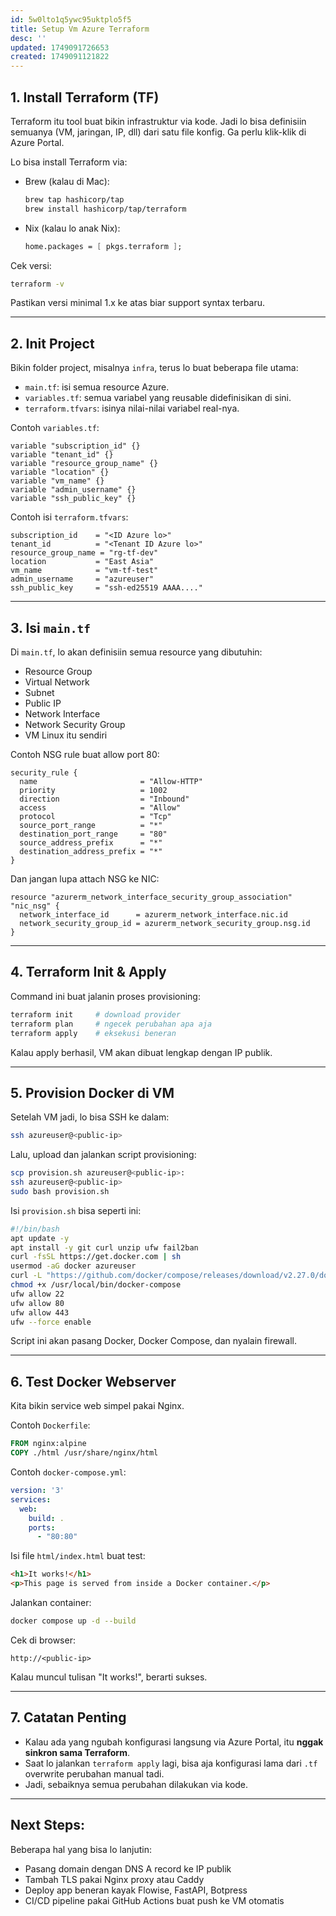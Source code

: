 ```yaml
---
id: 5w0lto1q5ywc95uktplo5f5
title: Setup Vm Azure Terraform
desc: ''
updated: 1749091726653
created: 1749091121822
---
```


## 1. Install Terraform (TF)

Terraform itu tool buat bikin infrastruktur via kode. Jadi lo bisa definisiin semuanya (VM, jaringan, IP, dll) dari satu file konfig. Ga perlu klik-klik di Azure Portal.

Lo bisa install Terraform via:

* Brew (kalau di Mac):

  ```bash
  brew tap hashicorp/tap
  brew install hashicorp/tap/terraform
  ```
* Nix (kalau lo anak Nix):

  ```nix
  home.packages = [ pkgs.terraform ];
  ```

Cek versi:

```bash
terraform -v
```

Pastikan versi minimal 1.x ke atas biar support syntax terbaru.

---

## 2. Init Project

Bikin folder project, misalnya `infra`, terus lo buat beberapa file utama:

* `main.tf`: isi semua resource Azure.
* `variables.tf`: semua variabel yang reusable didefinisikan di sini.
* `terraform.tfvars`: isinya nilai-nilai variabel real-nya.

Contoh `variables.tf`:

```hcl
variable "subscription_id" {}
variable "tenant_id" {}
variable "resource_group_name" {}
variable "location" {}
variable "vm_name" {}
variable "admin_username" {}
variable "ssh_public_key" {}
```

Contoh isi `terraform.tfvars`:

```hcl
subscription_id    = "<ID Azure lo>"
tenant_id          = "<Tenant ID Azure lo>"
resource_group_name = "rg-tf-dev"
location           = "East Asia"
vm_name            = "vm-tf-test"
admin_username     = "azureuser"
ssh_public_key     = "ssh-ed25519 AAAA...."
```

---

## 3. Isi `main.tf`

Di `main.tf`, lo akan definisiin semua resource yang dibutuhin:

* Resource Group
* Virtual Network
* Subnet
* Public IP
* Network Interface
* Network Security Group
* VM Linux itu sendiri

Contoh NSG rule buat allow port 80:

```hcl
security_rule {
  name                       = "Allow-HTTP"
  priority                   = 1002
  direction                  = "Inbound"
  access                     = "Allow"
  protocol                   = "Tcp"
  source_port_range          = "*"
  destination_port_range     = "80"
  source_address_prefix      = "*"
  destination_address_prefix = "*"
}
```

Dan jangan lupa attach NSG ke NIC:

```hcl
resource "azurerm_network_interface_security_group_association" "nic_nsg" {
  network_interface_id      = azurerm_network_interface.nic.id
  network_security_group_id = azurerm_network_security_group.nsg.id
}
```

---

## 4. Terraform Init & Apply

Command ini buat jalanin proses provisioning:

```bash
terraform init     # download provider
terraform plan     # ngecek perubahan apa aja
terraform apply    # eksekusi beneran
```

Kalau apply berhasil, VM akan dibuat lengkap dengan IP publik.

---

## 5. Provision Docker di VM

Setelah VM jadi, lo bisa SSH ke dalam:

```bash
ssh azureuser@<public-ip>
```

Lalu, upload dan jalankan script provisioning:

```bash
scp provision.sh azureuser@<public-ip>:
ssh azureuser@<public-ip>
sudo bash provision.sh
```

Isi `provision.sh` bisa seperti ini:

```bash
#!/bin/bash
apt update -y
apt install -y git curl unzip ufw fail2ban
curl -fsSL https://get.docker.com | sh
usermod -aG docker azureuser
curl -L "https://github.com/docker/compose/releases/download/v2.27.0/docker-compose-$(uname -s)-$(uname -m)" -o /usr/local/bin/docker-compose
chmod +x /usr/local/bin/docker-compose
ufw allow 22
ufw allow 80
ufw allow 443
ufw --force enable
```

Script ini akan pasang Docker, Docker Compose, dan nyalain firewall.

---

## 6. Test Docker Webserver

Kita bikin service web simpel pakai Nginx.

Contoh `Dockerfile`:

```Dockerfile
FROM nginx:alpine
COPY ./html /usr/share/nginx/html
```

Contoh `docker-compose.yml`:

```yaml
version: '3'
services:
  web:
    build: .
    ports:
      - "80:80"
```

Isi file `html/index.html` buat test:

```html
<h1>It works!</h1>
<p>This page is served from inside a Docker container.</p>
```

Jalankan container:

```bash
docker compose up -d --build
```

Cek di browser:

```
http://<public-ip>
```

Kalau muncul tulisan "It works!", berarti sukses.

---

## 7. Catatan Penting

* Kalau ada yang ngubah konfigurasi langsung via Azure Portal, itu **nggak sinkron sama Terraform**.
* Saat lo jalankan `terraform apply` lagi, bisa aja konfigurasi lama dari `.tf` overwrite perubahan manual tadi.
* Jadi, sebaiknya semua perubahan dilakukan via kode.

---

## Next Steps:

Beberapa hal yang bisa lo lanjutin:

* Pasang domain dengan DNS A record ke IP publik
* Tambah TLS pakai Nginx proxy atau Caddy
* Deploy app beneran kayak Flowise, FastAPI, Botpress
* CI/CD pipeline pakai GitHub Actions buat push ke VM otomatis